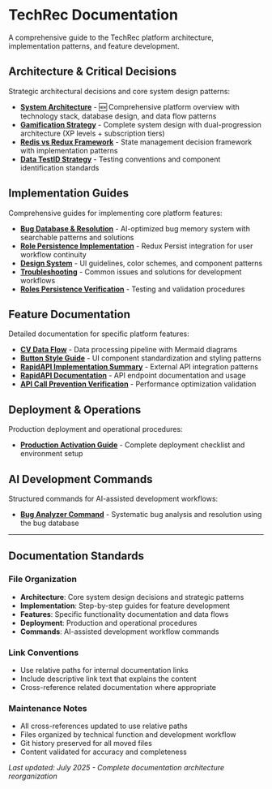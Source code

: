 # TechRec Documentation

A comprehensive guide to the TechRec platform architecture, implementation patterns, and feature development.

## Architecture & Critical Decisions

Strategic architectural decisions and core system design patterns:

- **[System Architecture](architecture/system-architecture.md)** - 🆕 Comprehensive platform overview with technology stack, database design, and data flow patterns
- **[Gamification Strategy](architecture/gamification-strategy.md)** - Complete system design with dual-progression architecture (XP levels + subscription tiers)  
- **[Redis vs Redux Framework](architecture/redis-vs-redux-framework.md)** - State management decision framework with implementation patterns
- **[Data TestID Strategy](architecture/data-testid-strategy.md)** - Testing conventions and component identification standards

## Implementation Guides

Comprehensive guides for implementing core platform features:

- **[Bug Database & Resolution](implementation/bug-reporting-resolution.md)** - AI-optimized bug memory system with searchable patterns and solutions
- **[Role Persistence Implementation](implementation/role-persistence-implementation.md)** - Redux Persist integration for user workflow continuity
- **[Design System](implementation/design-system.md)** - UI guidelines, color schemes, and component patterns
- **[Troubleshooting](implementation/troubleshooting.md)** - Common issues and solutions for development workflows
- **[Roles Persistence Verification](implementation/roles-persistence-verification.md)** - Testing and validation procedures

## Feature Documentation

Detailed documentation for specific platform features:

- **[CV Data Flow](features/cv-data-flow.md)** - Data processing pipeline with Mermaid diagrams
- **[Button Style Guide](features/button-style-guide.md)** - UI component standardization and styling patterns
- **[RapidAPI Implementation Summary](features/rapidapi-implementation-summary.md)** - External API integration patterns
- **[RapidAPI Documentation](features/rapidapi-documentation.md)** - API endpoint documentation and usage
- **[API Call Prevention Verification](features/api-call-prevention-verification.md)** - Performance optimization validation

## Deployment & Operations

Production deployment and operational procedures:

- **[Production Activation Guide](deployment/production-activation-guide.md)** - Complete deployment checklist and environment setup

## AI Development Commands

Structured commands for AI-assisted development workflows:

- **[Bug Analyzer Command](commands/bug-analyzer.md)** - Systematic bug analysis and resolution using the bug database

---

## Documentation Standards

### File Organization
- **Architecture**: Core system design decisions and strategic patterns
- **Implementation**: Step-by-step guides for feature development
- **Features**: Specific functionality documentation and data flows
- **Deployment**: Production and operational procedures
- **Commands**: AI-assisted development workflow commands

### Link Conventions
- Use relative paths for internal documentation links
- Include descriptive link text that explains the content
- Cross-reference related documentation where appropriate

### Maintenance Notes
- All cross-references updated to use relative paths
- Files organized by technical function and development workflow
- Git history preserved for all moved files
- Content validated for accuracy and completeness

*Last updated: July 2025 - Complete documentation architecture reorganization*